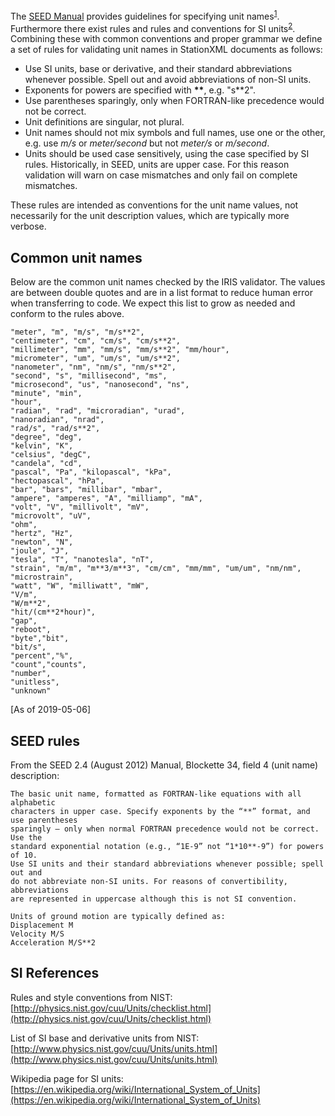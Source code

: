 The [SEED Manual](http://www.fdsn.org/publications/) provides guidelines for specifying unit names<sup>[1](#seed-rules)</sup>.  Furthermore there exist rules and rules and conventions for SI units<sup>[2](#si-references)</sup>.  Combining these with common conventions and proper grammar we define a set of rules for validating unit names in StationXML documents as follows:

* Use SI units, base or derivative, and their standard abbreviations whenever possible.  Spell out and avoid abbreviations of non-SI units.
* Exponents for powers are specified with <b>\*\*</b>, e.g. "s\*\*2".
* Use parentheses sparingly, only when FORTRAN-like precedence would not be correct.
* Unit definitions are singular, not plural.
* Unit names should not mix symbols and full names, use one or the other, e.g. use *m/s* or *meter/second* but not *meter/s* or *m/second*.
* Units should be used case sensitively, using the case specified by SI rules.  Historically, in SEED, units are upper case.  For this reason validation will warn on case mismatches and only fail on complete mismatches.

These rules are intended as conventions for the unit name values, not necessarily for the unit description values, which are typically more verbose.

## Common unit names

Below are the common unit names checked by the IRIS validator.  The values are between double quotes and are in a list format to reduce human error when transferring to code.  We expect this list to grow as needed and conform to the rules above.

    "meter", "m", "m/s", "m/s**2",
    "centimeter", "cm", "cm/s", "cm/s**2",
    "millimeter", "mm", "mm/s", "mm/s**2", "mm/hour",
    "micrometer", "um", "um/s", "um/s**2",
    "nanometer", "nm", "nm/s", "nm/s**2",
    "second", "s", "millisecond", "ms", 
    "microsecond", "us", "nanosecond", "ns",
    "minute", "min",
    "hour",
    "radian", "rad", "microradian", "urad", 
    "nanoradian", "nrad",
    "rad/s", "rad/s**2",
    "degree", "deg",
    "kelvin", "K",
    "celsius", "degC",
    "candela", "cd",
    "pascal", "Pa", "kilopascal", "kPa", 
    "hectopascal", "hPa",
    "bar", "bars", "millibar", "mbar",
    "ampere", "amperes", "A", "milliamp", "mA",
    "volt", "V", "millivolt", "mV", 
    "microvolt", "uV",
    "ohm",
    "hertz", "Hz",
    "newton", "N",
    "joule", "J",
    "tesla", "T", "nanotesla", "nT",
    "strain", "m/m", "m**3/m**3", "cm/cm", "mm/mm", "um/um", "nm/nm", 
    "microstrain",
    "watt", "W", "milliwatt", "mW",
    "V/m",
    "W/m**2",
    "hit/(cm**2*hour)",
    "gap",
    "reboot",
    "byte","bit",
    "bit/s",
    "percent","%",
    "count","counts",
    "number",
    "unitless",
    "unknown"

[As of 2019-05-06]
## SEED rules

From the SEED 2.4 (August 2012) Manual, Blockette 34, field 4 (unit name) description:

    The basic unit name, formatted as FORTRAN-like equations with all alphabetic
    characters in upper case. Specify exponents by the “**” format, and use parentheses
    sparingly — only when normal FORTRAN precedence would not be correct. Use the
    standard exponential notation (e.g., “1E-9” not “1*10**-9”) for powers of 10.
    Use SI units and their standard abbreviations whenever possible; spell out and
    do not abbreviate non-SI units. For reasons of convertibility, abbreviations
    are represented in uppercase although this is not SI convention.

    Units of ground motion are typically defined as:
    Displacement M
    Velocity M/S
    Acceleration M/S**2


## SI References

Rules and style conventions from NIST: [http://physics.nist.gov/cuu/Units/checklist.html](http://physics.nist.gov/cuu/Units/checklist.html)

List of SI base and derivative units from NIST: [http://www.physics.nist.gov/cuu/Units/units.html](http://www.physics.nist.gov/cuu/Units/units.html)

Wikipedia page for SI units: [https://en.wikipedia.org/wiki/International_System_of_Units](https://en.wikipedia.org/wiki/International_System_of_Units)

